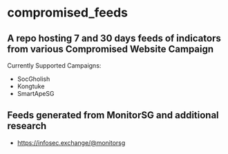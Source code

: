 # compromised_feeds

## A repo hosting 7 and 30 days feeds of indicators from various Compromised Website Campaign

Currently Supported Campaigns:
- SocGholish
- Kongtuke
- SmartApeSG

## Feeds generated from MonitorSG and additional research
- https://infosec.exchange/@monitorsg
